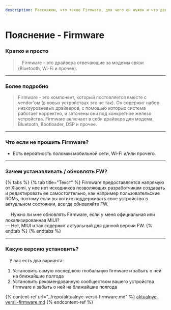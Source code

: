 ```yaml
---
description: Расскажем, что такое Firmware, для чего он нужен и что делает.
---
```


# Пояснение - Firmware

### **Кратко и просто**

> ᅠFirmware - это драйвера отвечающие за модемы связи (Bluetooth, Wi-Fi и прочее).

***

### **Более подробно**

> Firmware - это компонент, который постовляется вместе с vendor'ом (в новых устройствах это не так). Он содержит набор низкоуровневых драйверов, с помощью которых система работает корректно, и заточены они под конкретное железо устройства. Firmware включает в себя драйвера для модема, Bluetooth, Bootloader, DSP и прочее.

***

### **Что если не прошить Firmware?**

* Есть вероятность поломки мобильной сети, Wi-Fi и/или прочего.

***

### **Зачем устанавливать / обновлять FW?**

{% tabs %}
{% tab title="Текст" %}
&#x20;   Firmware предоставляется напрямую от Xiaomi, у нее нет исходников позволяющих разработчикам создавать и редактировать ее самостоятельно, как например пользовательские ROMs, поэтому если вы хотите поддерживать свое устройство в актуальном состоянии, всегда обновляйте FW.

ᅠ    Нужно ли мне обновлять Firmware, если у меня официальная или локализированная MIUI?\
— Нет, MIUI и так содержит актуальный для данной версии FW.
{% endtab %}
{% endtabs %}

***

### Какую версию установить? <a href="#kak-vybrat-nuzhnuyu-fw-pri-proshivke-opredelennogo-kastoma" id="kak-vybrat-nuzhnuyu-fw-pri-proshivke-opredelennogo-kastoma"></a>

ᅠУ вас есть два варианта:

1. Установить самую последнюю глобальную firmware и забыть о ней на ближайшие полгода
2. Установить рекомендованную сообществом вашего устройства firmware и забыть о ней на ближайшие полгода

{% content-ref url="../repo/aktualnye-versii-firmware.md" %}
[aktualnye-versii-firmware.md](../repo/aktualnye-versii-firmware.md)
{% endcontent-ref %}
